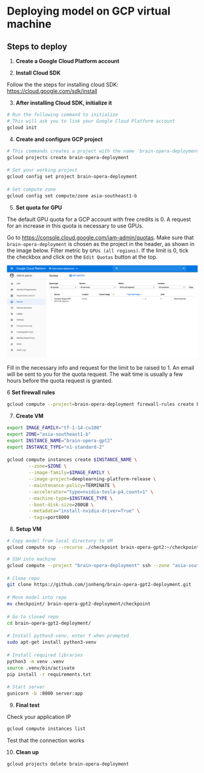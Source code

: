 # Deploying model on GCP virtual machine

## Steps to deploy

1. **Create a Google Cloud Platform account**

2. **Install Cloud SDK**

Follow the the steps for installing cloud SDK:
<https://cloud.google.com/sdk/install>

3. **After installing Cloud SDK, initialize it**

```sh
# Run the following command to initialize
# This will ask you to link your Google Cloud Platform account
gcloud init
```

4. **Create and configure GCP project**

```sh
# This commands creates a project with the name `brain-opera-deployment`
gcloud projects create brain-opera-deployment

# Set your working project
gcloud config set project brain-opera-deployment

# Set compute zone
gcloud config set compute/zone asia-southeast1-b
```

5. **Set quota for GPU**

The default GPU quota for a GCP account with free credits is 0.
A request for an increase in this quota is necessary to use GPUs.

Go to <https://console.cloud.google.com/iam-admin/quotas>.
Make sure that `brain-opera-deployment` is chosen as the project in the header, as shown in the image below.
Filter metric by `GPUs (all regions)`. If the limit is 0, tick the checkbox and click on the `Edit Quotas` button at the top.

![GCP quota](images/gcp_quota.png)

Fill in the necessary info and request for the limit to be raised to 1.
An email will be sent to you for the quota request.
The wait time is usually a few hours before the quota request is granted.

6 **Set firewall rules**

```sh
gcloud compute --project=brain-opera-deployment firewall-rules create brain-opera-port8000 --direction=INGRESS --priority=1000 --network=default --action=ALLOW --rules=tcp:8000 --source-ranges=0.0.0.0/0 --target-tags=port8000
```

7. **Create VM**

```sh
export IMAGE_FAMILY="tf-1-14-cu100"
export ZONE="asia-southeast1-b"
export INSTANCE_NAME="brain-opera-gpt2"
export INSTANCE_TYPE="n1-standard-2"

gcloud compute instances create $INSTANCE_NAME \
        --zone=$ZONE \
        --image-family=$IMAGE_FAMILY \
        --image-project=deeplearning-platform-release \
        --maintenance-policy=TERMINATE \
        --accelerator="type=nvidia-tesla-p4,count=1" \
        --machine-type=$INSTANCE_TYPE \
        --boot-disk-size=200GB \
        --metadata="install-nvidia-driver=True" \
        --tags=port8000
```

8. **Setup VM**

```sh
# Copy model from local directory to VM
gcloud compute scp --recurse ./checkpoint brain-opera-gpt2:~/checkpoint
```

```sh
# SSH into machine
gcloud compute --project "brain-opera-deployment" ssh --zone "asia-southeast1-b" "brain-opera-gpt2"

# Clone repo
git clone https://github.com/jonheng/brain-opera-gpt2-deployment.git

# Move model into repo
mv checkpoint/ brain-opera-gpt2-deployment/checkpoint

# Go to cloned repo
cd brain-opera-gpt2-deployment/

# Install python3-venv, enter Y when prompted
sudo apt-get install python3-venv

# Install required libraries
python3 -m venv .venv
source .venv/bin/activate
pip install -r requirements.txt

# Start server
gunicorn -b :8000 server:app
```

9. **Final test**

Check your application IP

```sh
gcloud compute instances list
```

Test that the connection works

10. **Clean up**

```sh
gcloud projects delete brain-opera-deployment
```
